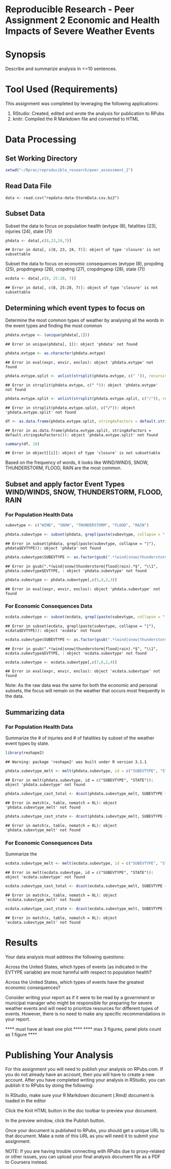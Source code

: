 Reproducible Research - Peer Assignment 2
Economic and Health Impacts of Severe Weather Events
========================================================
# Synopsis

Describe and summarize analysis in <=10 sentences.



# Tool Used (Requirements)

This assignment was completed by leveraging the following applications:

1. RStudio: Created, edited and wrote the analysis for publication to RPubs
2. knitr: Compiled the R Markdown file and converted to HTML



# Data Processing

## Set Working Directory


```r
setwd("~/Rprac/reproducible_research/peer_assessment_2")
```

## Read Data File
```
data <- read.csv("repdata-data-StormData.csv.bz2")
```

## Subset Data

Subset the data to focus on population health (evtype (8), fatalities (23), injuries (24), state (7))


```r
phdata <- data[,c(8,23,24,7)]
```

```
## Error in data[, c(8, 23, 24, 7)]: object of type 'closure' is not subsettable
```

Subset the data to focus on economic consequences (evtype (8), propdmg (25), propdmgexp (26), cropdmg (27), cropdmgexp (28), state (7))


```r
ecdata <- data[,c(8, 25:28, 7)]
```

```
## Error in data[, c(8, 25:28, 7)]: object of type 'closure' is not subsettable
```

## Determining which event types to focus on

Determine the most common types of weather by analysing all the words in the event types and finding the most common


```r
phdata.evtype <- (unique(phdata[,1]))
```

```
## Error in unique(phdata[, 1]): object 'phdata' not found
```

```r
phdata.evtype <- as.character(phdata.evtype)
```

```
## Error in eval(expr, envir, enclos): object 'phdata.evtype' not found
```

```r
phdata.evtype.split <- unlist(strsplit(phdata.evtype, c(" ")), recursive = FALSE)
```

```
## Error in strsplit(phdata.evtype, c(" ")): object 'phdata.evtype' not found
```

```r
phdata.evtype.split <- unlist(strsplit(phdata.evtype.split, c("/")), recursive = FALSE)
```

```
## Error in strsplit(phdata.evtype.split, c("/")): object 'phdata.evtype.split' not found
```

```r
df <- as.data.frame(phdata.evtype.split, stringAsFactors = default.stringsAsFactors())
```

```
## Error in as.data.frame(phdata.evtype.split, stringAsFactors = default.stringsAsFactors()): object 'phdata.evtype.split' not found
```

```r
summary(df, 10)
```

```
## Error in object[[i]]: object of type 'closure' is not subsettable
```

Based on the frequency of words, it looks like WIND/WINDS, SNOW, THUNDERSTORM, FLOOD, RAIN are the most common.

## Subset and apply factor Event Types WIND/WINDS, SNOW, THUNDERSTORM, FLOOD, RAIN

### For Population Health Data


```r
subevtype <- c("WIND", "SNOW", "THUNDERSTORM", "FLOOD", "RAIN")

phdata.subevtype <- subset(phdata, grepl(paste(subevtype, collapse = "|"), phdata$EVTYPE))
```

```
## Error in subset(phdata, grepl(paste(subevtype, collapse = "|"), phdata$EVTYPE)): object 'phdata' not found
```

```r
phdata.subevtype$SUBEVTYPE <- as.factor(gsub(".*(wind|snow|thunderstorm|flood|rain).*$", "\\1", phdata.subevtype$EVTYPE, ignore.case = TRUE))
```

```
## Error in gsub(".*(wind|snow|thunderstorm|flood|rain).*$", "\\1", phdata.subevtype$EVTYPE, : object 'phdata.subevtype' not found
```

```r
phdata.subevtype <- phdata.subevtype[,c(5,4,2,3)]
```

```
## Error in eval(expr, envir, enclos): object 'phdata.subevtype' not found
```

### For Economic Consequences Data


```r
ecdata.subevtype <- subset(ecdata, grepl(paste(subevtype, collapse = "|"), ecdata$EVTYPE))
```

```
## Error in subset(ecdata, grepl(paste(subevtype, collapse = "|"), ecdata$EVTYPE)): object 'ecdata' not found
```

```r
ecdata.subevtype$SUBEVTYPE <- as.factor(gsub(".*(wind|snow|thunderstorm|flood|rain).*$", "\\1", ecdata.subevtype$EVTYPE, ignore.case = TRUE))
```

```
## Error in gsub(".*(wind|snow|thunderstorm|flood|rain).*$", "\\1", ecdata.subevtype$EVTYPE, : object 'ecdata.subevtype' not found
```

```r
ecdata.subevtype <- ecdata.subevtype[,c(7,6,2,4)]
```

```
## Error in eval(expr, envir, enclos): object 'ecdata.subevtype' not found
```

Note: As the raw data was the same for both the economic and personal subsets, the focus will remain on the weather that occurs most frequently in the data.

## Summarizing data

### For Population Health Data

Summarize the # of injuries and # of fatalities by subset of the weather event types by state.


```r
library(reshape2)
```

```
## Warning: package 'reshape2' was built under R version 3.1.1
```

```r
phdata.subevtype_melt <- melt(phdata.subevtype, id = c("SUBEVTYPE", "STATE"))
```

```
## Error in melt(phdata.subevtype, id = c("SUBEVTYPE", "STATE")): object 'phdata.subevtype' not found
```

```r
phdata.subevtype_cast_total <- dcast(phdata.subevtype_melt, SUBEVTYPE ~ variable, sum)
```

```
## Error in match(x, table, nomatch = 0L): object 'phdata.subevtype_melt' not found
```

```r
phdata.subevtype_cast_state <- dcast(phdata.subevtype_melt, SUBEVTYPE + STATE ~ variable, sum)
```

```
## Error in match(x, table, nomatch = 0L): object 'phdata.subevtype_melt' not found
```

### For Economic Consequences Data

Summarize the 


```r
ecdata.subevtype_melt <- melt(ecdata.subevtype, id = c("SUBEVTYPE", "STATE"))
```

```
## Error in melt(ecdata.subevtype, id = c("SUBEVTYPE", "STATE")): object 'ecdata.subevtype' not found
```

```r
ecdata.subevtype_cast_total <- dcast(ecdata.subevtype_melt, SUBEVTYPE ~ variable, sum)
```

```
## Error in match(x, table, nomatch = 0L): object 'ecdata.subevtype_melt' not found
```

```r
ecdata.subevtype_cast_state <- dcast(ecdata.subevtype_melt, SUBEVTYPE + STATE ~ variable, sum)
```

```
## Error in match(x, table, nomatch = 0L): object 'ecdata.subevtype_melt' not found
```

# Results

Your data analysis must address the following questions:

Across the United States, which types of events (as indicated in the EVTYPE variable) are most harmful with respect to population health?

Across the United States, which types of events have the greatest economic consequences?

Consider writing your report as if it were to be read by a government or municipal manager who might be responsible for preparing for severe weather events and will need to prioritize resources for different types of events. However, there is no need to make any specific recommendations in your report.

**** must have at least one plot ****
**** max 3 figures, panel plots count as 1 figure ****



# Publishing Your Analysis

For this assignment you will need to publish your analysis on RPubs.com. If you do not already have an account, then you will have to create a new account. After you have completed writing your analysis in RStudio, you can publish it to RPubs by doing the following:

In RStudio, make sure your R Markdown document (.Rmd) document is loaded in the editor

Click the Knit HTML button in the doc toolbar to preview your document.

In the preview window, click the Publish button.

Once your document is published to RPubs, you should get a unique URL to that document. Make a note of this URL as you will need it to submit your assignment.

NOTE: If you are having trouble connecting with RPubs due to proxy-related or other issues, you can upload your final analysis document file as a PDF to Coursera instead.
